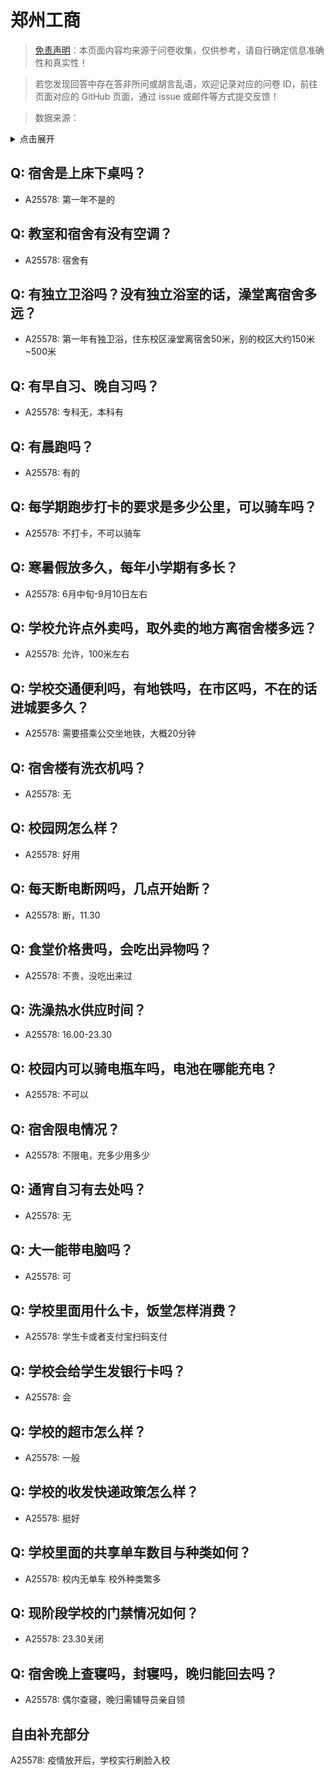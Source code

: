 # 郑州工商

> [免责声明](https://colleges.chat/#_3)：本页面内容均来源于问卷收集，仅供参考，请自行确定信息准确性和真实性！

> 若您发现回答中存在答非所问或胡言乱语，欢迎记录对应的问卷 ID，前往页面对应的 GitHub 页面，通过 issue 或邮件等方式提交反馈！

> 数据来源：

<details><summary>点击展开</summary>
<ul>
<li>A25578: 匿名 (2024 年 07 月)</li>
</ul>
</details>

## Q: 宿舍是上床下桌吗？

- A25578: 第一年不是的

## Q: 教室和宿舍有没有空调？

- A25578: 宿舍有

## Q: 有独立卫浴吗？没有独立浴室的话，澡堂离宿舍多远？

- A25578: 第一年有独卫浴，住东校区澡堂离宿舍50米，别的校区大约150米\~500米

## Q: 有早自习、晚自习吗？

- A25578: 专科无，本科有

## Q: 有晨跑吗？

- A25578: 有的

## Q: 每学期跑步打卡的要求是多少公里，可以骑车吗？

- A25578: 不打卡，不可以骑车

## Q: 寒暑假放多久，每年小学期有多长？

- A25578: 6月中旬-9月10日左右

## Q: 学校允许点外卖吗，取外卖的地方离宿舍楼多远？

- A25578: 允许，100米左右

## Q: 学校交通便利吗，有地铁吗，在市区吗，不在的话进城要多久？

- A25578: 需要搭乘公交坐地铁，大概20分钟

## Q: 宿舍楼有洗衣机吗？

- A25578: 无

## Q: 校园网怎么样？

- A25578: 好用

## Q: 每天断电断网吗，几点开始断？

- A25578: 断，11.30

## Q: 食堂价格贵吗，会吃出异物吗？

- A25578: 不贵，没吃出来过

## Q: 洗澡热水供应时间？

- A25578: 16.00-23.30

## Q: 校园内可以骑电瓶车吗，电池在哪能充电？

- A25578: 不可以

## Q: 宿舍限电情况？

- A25578: 不限电，充多少用多少

## Q: 通宵自习有去处吗？

- A25578: 无

## Q: 大一能带电脑吗？

- A25578: 可

## Q: 学校里面用什么卡，饭堂怎样消费？

- A25578: 学生卡或者支付宝扫码支付

## Q: 学校会给学生发银行卡吗？

- A25578: 会

## Q: 学校的超市怎么样？

- A25578: 一般

## Q: 学校的收发快递政策怎么样？

- A25578: 挺好

## Q: 学校里面的共享单车数目与种类如何？

- A25578: 校内无单车 校外种类繁多

## Q: 现阶段学校的门禁情况如何？

- A25578: 23.30关闭

## Q: 宿舍晚上查寝吗，封寝吗，晚归能回去吗？

- A25578: 偶尔查寝，晚归需辅导员亲自领

## 自由补充部分

A25578: 疫情放开后，学校实行刷脸入校